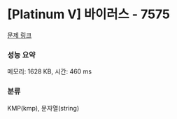# [Platinum V] 바이러스 - 7575 

[문제 링크](https://www.acmicpc.net/problem/7575) 

### 성능 요약

메모리: 1628 KB, 시간: 460 ms

### 분류

KMP(kmp), 문자열(string)

